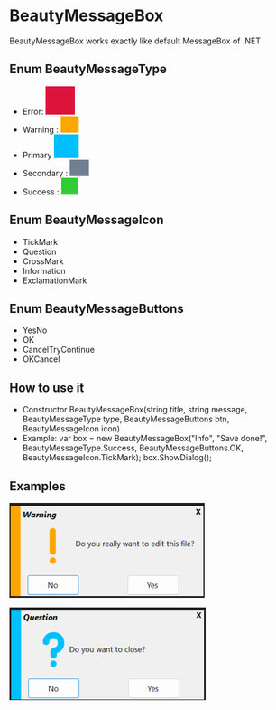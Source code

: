 # BeautyMessageBox
BeautyMessageBox works exactly like default MessageBox of .NET 

## Enum BeautyMessageType
- Error:
![alt text](https://github.com/bopdidus/Beauty/blob/94be0c4731d8eb439b166b8f131750c9889241a7/error.png)
- Warning :
![alt text](https://github.com/bopdidus/Beauty/blob/94be0c4731d8eb439b166b8f131750c9889241a7/warning_color.png)
- Primary
![alt text](https://github.com/bopdidus/Beauty/blob/c4b01e8c1ca32666fd2038eb4f7b746e446b6928/primary.png)
- Secondary :
![alt text](https://github.com/bopdidus/Beauty/blob/94be0c4731d8eb439b166b8f131750c9889241a7/secondary.png)
- Success :
![alt text](https://github.com/bopdidus/Beauty/blob/94be0c4731d8eb439b166b8f131750c9889241a7/success.png)

## Enum BeautyMessageIcon
  - TickMark
  - Question
  - CrossMark
  - Information
  - ExclamationMark

## Enum BeautyMessageButtons
  - YesNo
  - OK
  - CancelTryContinue
  - OKCancel
## How to use it
* Constructor
 BeautyMessageBox(string title, string message, BeautyMessageType type, BeautyMessageButtons btn, BeautyMessageIcon icon)
* Example:
var box = new BeautyMessageBox("Info", "Save done!", BeautyMessageType.Success, BeautyMessageButtons.OK, BeautyMessageIcon.TickMark);
box.ShowDialog();

## Examples

![alt text](https://github.com/bopdidus/Beauty/blob/94be0c4731d8eb439b166b8f131750c9889241a7/warning.png)

![alt text](https://github.com/bopdidus/Beauty/blob/94be0c4731d8eb439b166b8f131750c9889241a7/primary_question.png)
